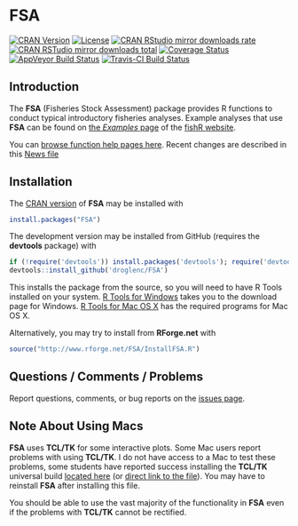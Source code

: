 FSA
===
[![CRAN Version](http://www.r-pkg.org/badges/version/FSA)](http://www.r-pkg.org/pkg/FSA)
[![License](http://img.shields.io/badge/license-GPL%20%28%3E=%202%29-brightgreen.svg?style=flat)](http://www.gnu.org/licenses/gpl-2.0.html)
[![CRAN RStudio mirror downloads rate](http://cranlogs.r-pkg.org/badges/FSA) ![CRAN RSTudio mirror downloads total](http://cranlogs.r-pkg.org/badges/grand-total/FSA)](http://www.r-pkg.org/pkg/FSA)
[![Coverage Status](https://img.shields.io/coveralls/droglenc/FSA.svg)](https://coveralls.io/r/droglenc/FSA?branch=master)
[![AppVeyor Build Status](https://ci.appveyor.com/api/projects/status/github/droglenc/FSA?branch=master&svg=true)](https://ci.appveyor.com/project/droglenc/FSA)
[![Travis-CI Build Status](https://travis-ci.org/droglenc/FSA.svg?branch=master)](https://travis-ci.org/droglenc/FSA)


## Introduction
The **FSA** (Fisheries Stock Assessment) package provides R functions to conduct typical introductory fisheries analyses.  Example analyses that use **FSA** can be found on [the *Examples* page](http://derekogle.com/fishR/examples/) of the [fishR website](http://derekogle.com/fishR).

You can [browse function help pages here](http://rforge.net/doc/packages/FSA/00Index.html).  Recent changes are described in this [News file](https://github.com/droglenc/FSA/blob/master/NEWS.md)

## Installation
The [CRAN version](https://cran.r-project.org/web/packages/FSA/index.html) of **FSA** may be installed with

```r
install.packages("FSA")
```

The development version may be installed from GitHub (requires the **devtools** package) with

```r
if (!require('devtools')) install.packages('devtools'); require('devtools')
devtools::install_github('droglenc/FSA')
```

This installs the package from the source, so you will need to have R Tools installed on your system.  [R Tools for Windows](https://cran.r-project.org/bin/windows/Rtools/) takes you to the download page for Windows.  [R Tools for Mac OS X](https://cran.r-project.org/bin/macosx/tools/) has the required programs for Mac OS X.

Alternatively, you may try to install from **RForge.net** with

```r
source("http://www.rforge.net/FSA/InstallFSA.R")
```


## Questions / Comments / Problems

Report questions, comments, or bug reports on the [issues page](https://github.com/droglenc/FSA/issues).

## Note About Using Macs
**FSA** uses **TCL/TK** for some interactive plots.  Some Mac users report problems with using **TCL/TK**.  I do not have access to a Mac to test these problems, some students have reported success installing the **TCL/TK** universal build [located here](http://cran.r-project.org/bin/macosx/tools/) (or [direct link to the file](http://cran.r-project.org/bin/macosx/tools/tcltk-8.5.5-x11.dmg)).  You may have to reinstall **FSA** after installing this file.

You should be able to use the vast majority of the functionality in **FSA** even if the problems with **TCL/TK** cannot be rectified.